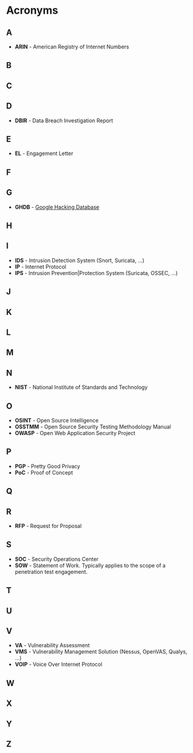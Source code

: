 # Acronyms

## A

- **ARIN** - American Registry of Internet Numbers

## B

## C

## D

- **DBIR** - Data Breach Investigation Report

## E

- **EL** - Engagement Letter

## F

## G

- **GHDB** - [Google Hacking Database](https://www.exploit-db.com/google-hacking-database/)

## H

## I

- **IDS** - Intrusion Detection System (Snort, Suricata, ...)
- **IP** - Internet Protocol
- **IPS** - Intrusion Prevention|Protection System (Suricata, OSSEC, ...)

## J

## K

## L

## M

## N

- **NIST** - National Institute of Standards and Technology

## O

- **OSINT** - Open Source Intelligence
- **OSSTMM** - Open Source Security Testing Methodology Manual
- **OWASP** - Open Web Application Security Project

## P

- **PGP** - Pretty Good Privacy
- **PoC** - Proof of Concept

## Q

## R

- **RFP** - Request for Proposal

## S

- **SOC** - Security Operations Center
- **SOW** - Statement of Work. Typically applies to the scope of a
    penetration test engagement.

## T

## U

## V

- **VA** - Vulnerability Assessment
- **VMS** - Vulnerability Management Solution (Nessus, OpenVAS, Qualys, ...)
- **VOIP** - Voice Over Internet Protocol

## W

## X

## Y

## Z